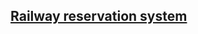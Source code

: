 
## [Railway reservation system](https://github.com/yashvikushwaha/my_projects/commit/fce015d607162e768bdca13c9f13b52127d04b4a)
